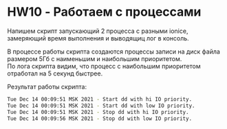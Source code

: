 # HW10 - Работаем с процессами

Напишем скрипт запускающий 2 процесса с разными ionice, замеряющий время выполнения и выводящиц лог в консоль.

В процессе работы скрипта создаются процессы записи на диск файла размером 5Гб с наименьшим и наибольшим приоритетом.  
По лога скрипта видим, что процесс с наибольшим приоритетом отработал на 5 секунд быстрее.

Результат работы скрипта:

```bash
Tue Dec 14 00:09:51 MSK 2021 - Start dd with hi IO priority.
Tue Dec 14 00:09:51 MSK 2021 - Start dd with low IO priority.
Tue Dec 14 00:09:51 MSK 2021 - Stop dd with hi IO priority.
Tue Dec 14 00:09:56 MSK 2021 - Stop dd with low IO priority.
```
